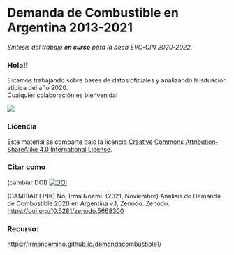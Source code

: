 # Demanda de Combustible en Argentina 2013-2021

*Síntesis del trabajo **en curso** para la beca EVC-CIN 2020-2022.*

### Hola!!

Estamos trabajando sobre bases de datos oficiales y analizando la situación atípica del año 2020.  
Cualquier colaboración es bienvenida!  


![ ](https://c.tenor.com/dZwkAAJEtYwAAAAC/gasolina-precios.gif)


### Licencia

Este material se comparte bajo la licencia [Creative Commons Attribution-ShareAlike 4.0 International License](https://creativecommons.org/licenses/by-sa/4.0/deed.es_ES).

### Citar como
(cambiar DOI)
[![DOI](https://zenodo.org/badge/419512972.svg)](https://zenodo.org/badge/latestdoi/419512972)

(CAMBIAR LINK)
No, Irma Noemí. (2021, Noviembre) Análisis de Demanda de Combustible 2020 en Argentina v.1, Zenodo. Zenodo. https://doi.org/10.5281/zenodo.5668300

### Recurso: 
https://irmanoemino.github.io/demandacombustible1/
